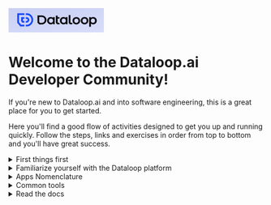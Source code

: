 ![Dataloop.ai](logo.png)

# Welcome to the Dataloop.ai Developer Community!

If you're new to Dataloop.ai and into software engineering, this is a great place for you to get started.

Here you'll find a good flow of activities designed to get you up and running quickly.  Follow the steps, links and exercises in order from top to bottom and you'll have great success.

<details>
  <summary markdown="span">First things first</summary>
  
1. First things first - If you don't already have one, create a Dataloop.ai account
    - Go to [Dataloop.ai sign in and sign up welcome page](https://console.dataloop.ai/welcome) and click on `Sign Up / Login`
    - Click through the steps to create an account and log into the platform
</details> 

<details>
  <summary markdown="span">Familiarize yourself with the Dataloop platform</summary>
  
2. Links to Dataloop platform demo videos so you can get the basics of the platform:
    - Getting Started
</details>

<details>
  <summary markdown="span">Apps Nomenclature</summary>
  
3. Apps Nomenclature
    - How Dataloop defines terms and how the terms define discrete components that plug into a framework
    - Insert approproate parts of Rotem's content from the slide deck "Apps&DX 2022-23.pptx" here
</details>

<details>
  <summary markdown="span">Common tools</summary>
  
4. Links to common tools we use to develop:
    - [PyCharm](https://www.jetbrains.com/pycharm/)
        - Note that there is both Professional and Commmunity versions
    - [VSCode](https://code.visualstudio.com/)
    - [Jupyter Notebook Docker Image](https://hub.docker.com/repository/docker/heffelw/dataloop-jupyter)
        - Our very own Chief Customer Officer built this.  It includes a lot of the typical data science Python packages as well as the Dataloop SDK
</details>

<details>
  <summary markdown="span">Read the docs</summary>
  
5. Link(s) to Dataloop technical documentation:
    - [API](https://dataloop.ai/docs/api)
        - [Swagger](https://gate.dataloop.ai/api/v1/docs/#)
    - [SDK](https://dataloop.ai/docs/sdk-reference)
    - [FaaS](https://dataloop.ai/docs/faas)
    - [CLI](https://dataloop.ai/docs/dataloop-cli)
    - Apps (coming soon!)
</details>
